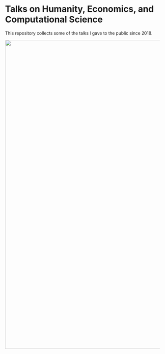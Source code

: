# Talks on Humanity, Economics, and Computational Science

This repository collects some of the talks I gave to the public since 2018. 
          
  
<img src="images/mteverest16x9.png" width="1005" >

 

